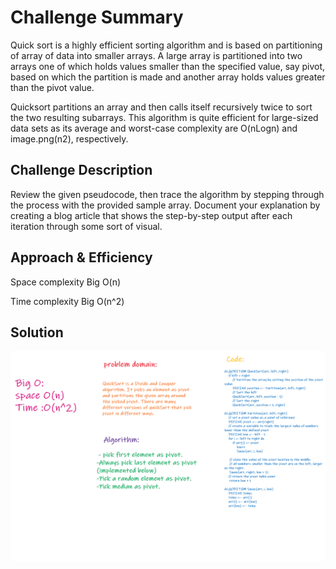 # Challenge Summary

Quick sort is a highly efficient sorting algorithm and is based on partitioning of array of data into smaller arrays. A large array is partitioned into two arrays one of which holds values smaller than the specified value, say pivot, based on which the partition is made and another array holds values greater than the pivot value.

Quicksort partitions an array and then calls itself recursively twice to sort the two resulting subarrays. This algorithm is quite efficient for large-sized data sets as its average and worst-case complexity are O(nLogn) and image.png(n2), respectively.


## Challenge Description

Review the given pseudocode, then trace the algorithm by stepping through the process with the provided sample array. Document your explanation by creating a blog article that shows the step-by-step output after each iteration through some sort of visual.

## Approach & Efficiency

Space complexity Big O(n)

Time complexity Big O(n^2)

## Solution
<img src="../../../assests/ch28.png">
